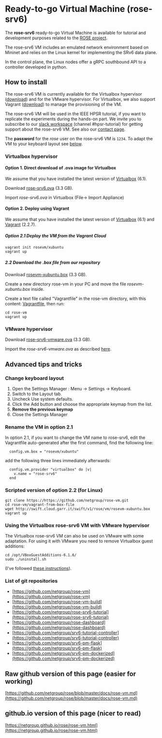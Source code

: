 # Ready-to-go Virtual Machine (rose-srv6)

The **rose-srv6** ready-to-go Virtual Machine is available for tutorial and development purposes
related to the [ROSE project](https://netgroup.github.io/rose/).

The rose-srv6 VM includes an emulated network environment based on Mininet and 
relies on the Linux kernel for implementing the SRv6 data plane.

In the control plane, the Linux nodes offer a gRPC southbound API to a controller
developed in python.

## How to install

The rose-srv6 VM is currently available for the Virtualbox hypervisor ([download](https://www.virtualbox.org/wiki/Downloads)) and for the VMware hypervisor.
For Virtualbox, we also support Vagrant ([download](https://www.vagrantup.com/downloads.html)) to manage the provisioning of the VM.

The rose-srv6 VM will be used in the IEEE HPSR tutorial, if you want to replicate the experiments during the hands-on part.
We invite you to subscribe to our [slack workspace](http://rose-slack.netgroup.uniroma2.it:3000/) (channel #hpsr-tutorial)
for getting support about the rose-srv6 VM. See also our [contact page](https://netgroup.github.io/rose/rose-contacts.html).

The **password** for the *rose* user on the rose-srv6 VM is `1234`. To adapt the VM
to your keyboard layout see [below](#change-keyboard-layout).

### Virtualbox hypervisor 

#### Option 1. Direct download of .ova image for Virtualbox

We assume that you have installed the latest version of [Virtualbox](https://www.virtualbox.org/wiki/Downloads) (6.1). 

Download [rose-srv6.ova](http://swift.cloud.garr.it/swift/v1/rose/vm/rose-srv6.ova) (3.3 GB).

Import *rose-srv6.ova* in Virtualbox (File-> Import Appliance)

#### Option 2. Deploy using Vagrant

We assume that you have installed the latest version of [Virtualbox](https://www.virtualbox.org/wiki/Downloads) (6.1) and [Vagrant](https://www.vagrantup.com/downloads.html) (2.2.7).

##### Option 2.1 Deploy the VM from the Vagrant Cloud

```
vagrant init rosevm/xubuntu
vagrant up
```

##### 2.2 Download the .box file from our repository

Download [rosevm-xubuntu.box](http://swift.cloud.garr.it/swift/v1/rose/vm/rosevm-xubuntu.box) (3.3 GB).

Create a new directory rose-vm in your PC and move the file *rosevm-xubuntu.box* inside. 

Create a text file called "Vagrantfile" in the rose-vm directory, with this content:
[Vagrantfile](https://github.com/netgroup/rose-vm/raw/master/vagrant-from-box-file/Vagrantfile), then run:

```
cd rose-vm
vagrant up
```

### VMware hypervisor 

Download [rose-srv6-vmware.ova](http://swift.cloud.garr.it/swift/v1/rose/vm/rose-srv6-vmware.ova) (3.3 GB).

Import the *rose-srv6-vmware.ova* as described [here](https://pubs.vmware.com/fusion-5/index.jsp?topic=%2Fcom.vmware.fusion.help.doc%2FGUID-275EF202-CF74-43BF-A9E9-351488E16030.html).

## Advanced tips and tricks

### Change keyboard layout

1. Open the Settings Manager : Menu -> Settings -> Keyboard.
1. Switch to the Layout tab.
1. Uncheck Use system defaults.
1. Click the Add button and choose the appropriate keymap from the list.
1. **Remove the previous keymap**
1. Close the Settings Manager

### Rename the VM in option 2.1

In option 2.1, if you want to change the VM name to rose-srv6, edit the Vagrantfile auto-generated
after the first command, find the following line:

```
  config.vm.box = "rosevm/xubuntu"
```
add the following three lines immediately afterwards:

```
  config.vm.provider "virtualbox" do |v|
    v.name = "rose-srv6"
  end
```

### Scripted version of option 2.2 (for Linux)

```
git clone https://https://github.com/netgroup/rose-vm.git
cd rose-vm/vagrant-from-box-file
wget http://swift.cloud.garr.it/swift/v1/rose/vm/rosevm-xubuntu.box
vagrant up
```

### Using the Virtualbox rose-srv6 VM with VMware hypervisor

The Virtualbox rose-srv6 VM can also be used on VMware with some adaptation.
For using it with VMware you need to remove Virtualbox guest additions:

```
cd /opt/VBoxGuestAdditions-6.1.6/
sudo ./uninstall.sh
```

(I've followed [these instructions](https://askubuntu.com/questions/954376/removing-default-virtualbox-guest-additions)).

### List of git repositories

- [https://github.com/netgroup/rose-vm](https://github.com/netgroup/rose-vm)
- [https://github.com/netgroup/rose-vm-build](https://github.com/netgroup/rose-vm-build)
- [https://github.com/netgroup/rose-srv6-tutorial](https://github.com/netgroup/rose-srv6-tutorial)
- [https://github.com/netgroup/rose-dashboard](https://github.com/netgroup/rose-dashboard)
- [https://github.com/netgroup/srv6-tutorial-controller](https://github.com/netgroup/srv6-tutorial-controller)
- [https://github.com/netgroup/srv6-pm-flask](https://github.com/netgroup/srv6-pm-flask)
- [https://github.com/netgroup/srv6-pm-dockerized](https://github.com/netgroup/srv6-pm-dockerized)


## Raw github version of this page (easier for working)

[https://github.com/netgroup/rose/blob/master/docs/rose-vm.md](https://github.com/netgroup/rose/blob/master/docs/rose-vm.md)

## github.io version of this page (nicer to read)

[https://netgroup.github.io/rose/rose-vm.html](https://netgroup.github.io/rose/rose-vm.html)

